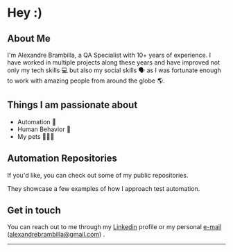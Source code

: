 # Hey :)

<h2>About Me</h2>
I'm Alexandre Brambilla, a QA Specialist with 10+ years of experience. I have worked in multiple projects along these years and have improved not only my tech skills 💻 but also my social skills 🗣️ as I was fortunate enough to work with amazing people from around the globe 🌎.

<h2> Things I am passionate about </h2>

- Automation 🤖
- Human Behavior 🧠
- My pets 🐶😺😺

<h2>Automation Repositories</h2>
If you'd like, you can check out some of my public repositories. 

They showcase a few examples of how I approach test automation.

<h2>Get in touch</h2

You can reach out to me through my [Linkedin](https://www.linkedin.com/in/alexandre-brambilla) profile or my personal 
[e-mail](alexandrebrambilla@gmail.com) (alexandrebrambilla@gmail.com) . 
<hr/>
